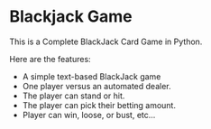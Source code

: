 # Blackjack Game

This is a Complete BlackJack Card Game in Python.

Here are the features:

- A simple text-based BlackJack game
- One player versus an automated dealer.
- The player can stand or hit.
- The player can pick their betting amount.
- Player can win, loose, or bust, etc...
